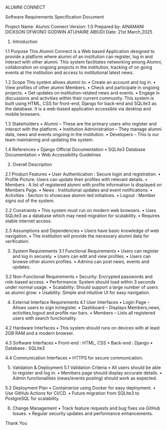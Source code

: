 ALUMNI CONNECT

Software Requirements Specification  Document

Project Name: Alumni Connect
Version: 1.0
Prepared by: AINAMANI DICKSON
                   OFWONO GODWIN
                   ATUHAIRE ABIUDI
Date: 21st March,2025

1. Introduction

1.1 Purpose
	This Alumni Connect is a Web based Application designed to provide a platform where alumni of an institution can register, log in and interact with other alumni. 
This system facilitates networking among Alumni, collaboration on ongoing projects in the institution, tracking of on going events at the institution and access to institutional latest news.

1.2 Scope
This system allows alumni to:
    • Create an account and log in.
    • View profiles of other alumni Members.
    • Check and participate in ongoing projects.
    • Get updates on institution-related news and events.
    • Engage in discussions and activities within their current community.
This system is built using HTML, CSS for front-end, Django for back-end and SQLite3 as the database. 
It is a web-based application accessible via desktop and mobile browsers.

1.3 Stakeholders
    • Alumni – These are the primary users who register and interact with the platform.
    • Institution Administration – They manage alumni data, news and events ongoing in the institution.
    • Developers – This is our team maintaining and updating the system.

1.4 References
    • Django Official Documentation
    • SQLite3 Database Documentation
    • Web Accessibility Guidelines

2. Overall Description

2.1 Product Features
    • User Authentication :  Secure login and registration.
    • Profile Picture:  Users can update their profiles with relevant details.
    • Members :  A list of registered alumni with profile information Is displayed on Members Page.
    • News :  Institutional updates and event notifications.
    • Activities :  Section to showcase alumni-led initiatives.
    • Logout : Member signs out of the system.

2.2 Constraints
    • This system must run on modern web browsers.
    • Uses SQLite3 as a database which may need migration for scalability.
    • Requires stable internet access.

2.3 Assumptions and Dependencies
    • Users have basic knowledge of web navigation.
    • The institution will provide the necessary alumni data for verification.

3. System Requirements
3.1 Functional Requirements
    • Users can register and log in securely.
    • Users can edit and view profiles.
    • Users can browse other alumni profiles.
    • Admins can post news, events and updates.

3.2 Non-Functional Requirements
    • Security: Encrypted passwords and role-based access.
    • Performance: System should load within 3 seconds under normal usage.
    • Scalability: Should support a large number of users as alumni grow.
    • Usability: Simple and intuitive UI for easy navigation.

4. External Interface Requirements
4.1 User Interfaces
    • Login Page – Allows users to sign in/register.
    • Dashboard – Displays Members,news, activities,logout and profile nav bars.
    • Members – Lists all registered users with search functionality.

4.2 Hardware Interfaces
    • This system should runs on devices with at least 2GB RAM and a modern browser.

4.3 Software Interfaces
    • Front-end : HTML, CSS
    • Back-end : Django
    • Database : SQLite3

4.4 Communication Interfaces
    • HTTPS for secure communication.

5. Validation & Deployment
5.1 Validation Criteria
    • All users should be able to register and log in.
    • Members page should display accurate details.
    • Admin functionalities (news/events posting) should work as expected.

5.2 Deployment Plan
    • Containerize using Docker for easy deployment.
    • Use GitHub Actions for CI/CD.
    • Future migration from SQLite3 to PostgreSQL for scalability.

6. Change Management
    • Track feature requests and bug fixes via GitHub Issues.
    • Regular security updates and performance enhancements.

Thank You